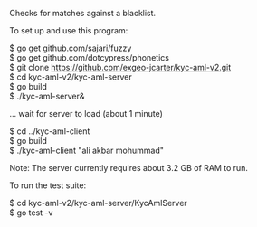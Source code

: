 Checks for matches against a blacklist.  

To set up and use this program:  

$ go get github.com/sajari/fuzzy  
$ go get github.com/dotcypress/phonetics  
$ git clone https://github.com/exgeo-jcarter/kyc-aml-v2.git  
$ cd kyc-aml-v2/kyc-aml-server  
$ go build  
$ ./kyc-aml-server&  

... wait for server to load (about 1 minute)  

$ cd ../kyc-aml-client  
$ go build  
$ ./kyc-aml-client "ali akbar mohummad"  

Note: The server currently requires about 3.2 GB of RAM to run.  

To run the test suite:  

$ cd kyc-aml-v2/kyc-aml-server/KycAmlServer  
$ go test -v
